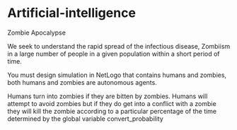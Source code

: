 # Artificial-intelligence
Zombie Apocalypse

We seek to understand the rapid spread of the infectious disease, Zombiism in a large number of people in a given population within a short period of time.

You must design simulation in NetLogo that contains humans and zombies, both humans and zombies are autonomous agents.

Humans turn into zombies if they are bitten by zombies. Humans will attempt to avoid zombies but if they do get into a conflict with a zombie they will kill the zombie according to a particular percentage of the time determined by the global variable convert_probability
